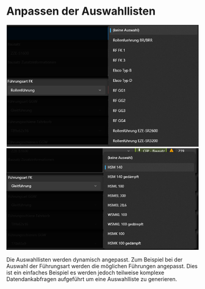 # Anpassen der Auswahllisten

![image](/LiftDataManager/Docs/HelpImages/image119.png)  
![image](/LiftDataManager/Docs/HelpImages/image120.png)  

Die Auswahllisten werden dynamisch angepasst. Zum Beispiel bei der Auswahl der Führungsart werden die möglichen Führungen angepasst. Dies ist ein einfaches Beispiel es werden jedoch teilweise komplexe Datendankabfragen aufgeführt um eine Auswahlliste zu generieren.
